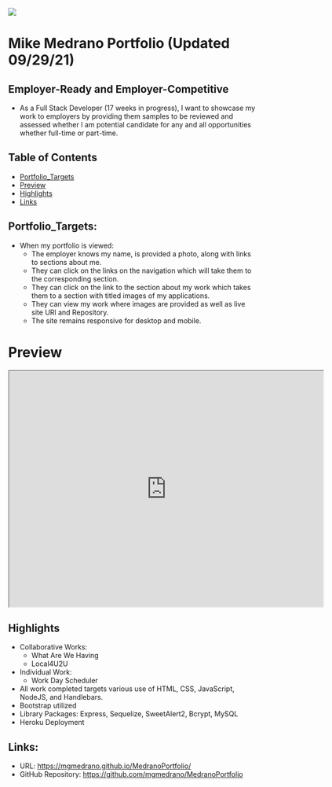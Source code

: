 ![](https://img.shields.io/badge/license-MIT%20License-blue?style=flat-square)
# Mike Medrano Portfolio (Updated 09/29/21)

## Employer-Ready and Employer-Competitive
- As a Full Stack Developer (17 weeks in progress), I want to showcase my work to employers by providing them samples to be reviewed and assessed whether I am potential candidate for any and all opportunities whether full-time or part-time.

## Table of Contents
* [Portfolio_Targets](#Portfolio_Targets)
* [Preview](#preview)
* [Highlights](#highlights)
* [Links](#links)

## Portfolio_Targets:
- When my portfolio is viewed:
    - The employer knows my name, is provided a photo, along with links to sections about me.
    - They can click on the links on the navigation which will take them to the corresponding section. 
    - They can click on the link to the section about my work which takes them to a section with titled images of my applications.
    -  They can view my work where images are provided as well as live site URl and Repository. 
    - The site remains responsive for desktop and mobile.

# Preview 
<iframe src="https://drive.google.com/file/d/1hOf1cuL-rO7Kpvtix6OY-6Nc_-HLj7FB/preview" width="640" height="480"></iframe>

## Highlights
- Collaborative Works:
    - What Are We Having
    - Local4U2U
- Individual Work:
    - Work Day Scheduler
- All work completed targets various use of HTML, CSS, JavaScript, NodeJS, and Handlebars.
- Bootstrap utilized
- Library Packages: Express, Sequelize, SweetAlert2, Bcrypt, MySQL
- Heroku Deployment



## Links:
- URL: https://mgmedrano.github.io/MedranoPortfolio/
- GitHub Repository: https://github.com/mgmedrano/MedranoPortfolio
